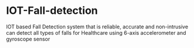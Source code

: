 # IOT-Fall-detection
IOT based Fall Detection system that is reliable, accurate and non-intrusive can detect all types of falls for Healthcare using 6-axis accelerometer and gyroscope sensor
